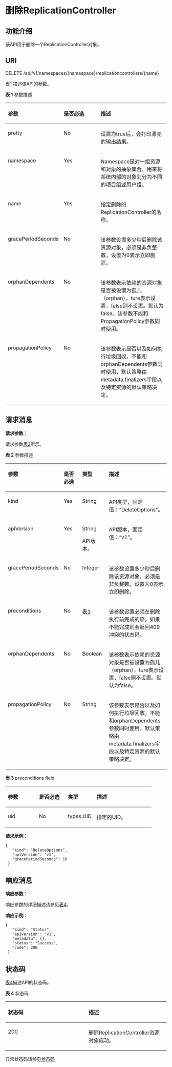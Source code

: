 # 删除ReplicationController<a name="cce_02_0017"></a>

## 功能介绍<a name="s5747c90803404cebac5522bd31bb3f8d"></a>

该API用于删除一个ReplicationController对象。

## URI<a name="s321f1aad41ae47c1a8068b0b4d75544b"></a>

DELETE /api/v1/namespaces/\{namespace\}/replicationcontrollers/\{name\}

[表1](#zh-cn_topic_0079615022_table33241097)  描述该API的参数。

**表 1**  参数描述

<a name="zh-cn_topic_0079615022_table33241097"></a>
<table><thead align="left"><tr id="zh-cn_topic_0079615022_row30792978"><th class="cellrowborder" valign="top" width="33%" id="mcps1.2.4.1.1"><p id="zh-cn_topic_0079615022_p11203266"><a name="zh-cn_topic_0079615022_p11203266"></a><a name="zh-cn_topic_0079615022_p11203266"></a>参数</p>
</th>
<th class="cellrowborder" valign="top" width="24%" id="mcps1.2.4.1.2"><p id="p9012723202627"><a name="p9012723202627"></a><a name="p9012723202627"></a>是否必选</p>
</th>
<th class="cellrowborder" valign="top" width="43%" id="mcps1.2.4.1.3"><p id="p58941999202627"><a name="p58941999202627"></a><a name="p58941999202627"></a>描述</p>
</th>
</tr>
</thead>
<tbody><tr id="zh-cn_topic_0079615022_row43905974"><td class="cellrowborder" valign="top" width="33%" headers="mcps1.2.4.1.1 "><p id="zh-cn_topic_0079615022_p66723033"><a name="zh-cn_topic_0079615022_p66723033"></a><a name="zh-cn_topic_0079615022_p66723033"></a>pretty</p>
</td>
<td class="cellrowborder" valign="top" width="24%" headers="mcps1.2.4.1.2 "><p id="zh-cn_topic_0079615022_p35856572"><a name="zh-cn_topic_0079615022_p35856572"></a><a name="zh-cn_topic_0079615022_p35856572"></a>No</p>
</td>
<td class="cellrowborder" valign="top" width="43%" headers="mcps1.2.4.1.3 "><p id="p28675043"><a name="p28675043"></a><a name="p28675043"></a>设置为true后，会打印漂亮的输出结果。</p>
</td>
</tr>
<tr id="zh-cn_topic_0079615022_row61545578"><td class="cellrowborder" valign="top" width="33%" headers="mcps1.2.4.1.1 "><p id="zh-cn_topic_0079615022_p19135896"><a name="zh-cn_topic_0079615022_p19135896"></a><a name="zh-cn_topic_0079615022_p19135896"></a>namespace</p>
</td>
<td class="cellrowborder" valign="top" width="24%" headers="mcps1.2.4.1.2 "><p id="zh-cn_topic_0079615022_p6503710"><a name="zh-cn_topic_0079615022_p6503710"></a><a name="zh-cn_topic_0079615022_p6503710"></a>Yes</p>
</td>
<td class="cellrowborder" valign="top" width="43%" headers="mcps1.2.4.1.3 "><p id="p166752264459"><a name="p166752264459"></a><a name="p166752264459"></a>Namespace是对一组资源和对象的抽象集合，用来将系统内部的对象划分为不同的项目组或用户组。</p>
</td>
</tr>
<tr id="zh-cn_topic_0079615022_row43584464"><td class="cellrowborder" valign="top" width="33%" headers="mcps1.2.4.1.1 "><p id="zh-cn_topic_0079615022_p40680699"><a name="zh-cn_topic_0079615022_p40680699"></a><a name="zh-cn_topic_0079615022_p40680699"></a>name</p>
</td>
<td class="cellrowborder" valign="top" width="24%" headers="mcps1.2.4.1.2 "><p id="zh-cn_topic_0079615022_p6802298"><a name="zh-cn_topic_0079615022_p6802298"></a><a name="zh-cn_topic_0079615022_p6802298"></a>Yes</p>
</td>
<td class="cellrowborder" valign="top" width="43%" headers="mcps1.2.4.1.3 "><p id="zh-cn_topic_0079615047_p35684724"><a name="zh-cn_topic_0079615047_p35684724"></a><a name="zh-cn_topic_0079615047_p35684724"></a>指定删除的ReplicationController的名称。</p>
</td>
</tr>
<tr id="r8b29b3b239eb400f83ccef6a61165277"><td class="cellrowborder" valign="top" width="33%" headers="mcps1.2.4.1.1 "><p id="zh-cn_topic_0079615022_p79721228245"><a name="zh-cn_topic_0079615022_p79721228245"></a><a name="zh-cn_topic_0079615022_p79721228245"></a>gracePeriodSeconds</p>
</td>
<td class="cellrowborder" valign="top" width="24%" headers="mcps1.2.4.1.2 "><p id="a8dfb1d35e80f4a6187c5114b0aba8f3a"><a name="a8dfb1d35e80f4a6187c5114b0aba8f3a"></a><a name="a8dfb1d35e80f4a6187c5114b0aba8f3a"></a>No</p>
</td>
<td class="cellrowborder" valign="top" width="43%" headers="mcps1.2.4.1.3 "><p id="zh-cn_topic_0079615047_p4466454"><a name="zh-cn_topic_0079615047_p4466454"></a><a name="zh-cn_topic_0079615047_p4466454"></a>该参数设置多少秒后删除该资源对象，必须是非负整数，设置为0表示立即删除。</p>
</td>
</tr>
<tr id="r794e8ce80a4e417b8e40536c6c1e4acd"><td class="cellrowborder" valign="top" width="33%" headers="mcps1.2.4.1.1 "><p id="zh-cn_topic_0079615022_p431816409248"><a name="zh-cn_topic_0079615022_p431816409248"></a><a name="zh-cn_topic_0079615022_p431816409248"></a>orphanDependents</p>
</td>
<td class="cellrowborder" valign="top" width="24%" headers="mcps1.2.4.1.2 "><p id="aa3bfc37083f145c6805eece45694b24e"><a name="aa3bfc37083f145c6805eece45694b24e"></a><a name="aa3bfc37083f145c6805eece45694b24e"></a>No</p>
</td>
<td class="cellrowborder" valign="top" width="43%" headers="mcps1.2.4.1.3 "><p id="a50711542a8084997a27a5bc58aba7434"><a name="a50711542a8084997a27a5bc58aba7434"></a><a name="a50711542a8084997a27a5bc58aba7434"></a><span id="ph12505131493910"><a name="ph12505131493910"></a><a name="ph12505131493910"></a>该参数表示依赖的</span><span id="ph13896125518393"><a name="ph13896125518393"></a><a name="ph13896125518393"></a>资源对象是否被设置为孤儿（orphan），ture表示设置，false则不设置。默认为false。</span><span id="ph111371352191111"><a name="ph111371352191111"></a><a name="ph111371352191111"></a>该参数不能和</span><span id="ph5198165912114"><a name="ph5198165912114"></a><a name="ph5198165912114"></a>PropagationPolicy参数同时使用。</span> </p>
</td>
</tr>
<tr id="rf3b9e4c9947e4bada04136b8e630fe42"><td class="cellrowborder" valign="top" width="33%" headers="mcps1.2.4.1.1 "><p id="a1b08c853484943eb964954083aa19e02"><a name="a1b08c853484943eb964954083aa19e02"></a><a name="a1b08c853484943eb964954083aa19e02"></a>propagationPolicy</p>
</td>
<td class="cellrowborder" valign="top" width="24%" headers="mcps1.2.4.1.2 "><p id="a5cae07739953470386addabe6deee858"><a name="a5cae07739953470386addabe6deee858"></a><a name="a5cae07739953470386addabe6deee858"></a>No</p>
</td>
<td class="cellrowborder" valign="top" width="43%" headers="mcps1.2.4.1.3 "><p id="ae2c50bbee2be48138a3a09de3925f667"><a name="ae2c50bbee2be48138a3a09de3925f667"></a><a name="ae2c50bbee2be48138a3a09de3925f667"></a><span id="ph148339991514"><a name="ph148339991514"></a><a name="ph148339991514"></a>该参数表示是否以及如何执行垃圾回收，不能和</span><span id="ph542053961514"><a name="ph542053961514"></a><a name="ph542053961514"></a>orphanDependents</span><span id="ph58031842201510"><a name="ph58031842201510"></a><a name="ph58031842201510"></a>参数同时使用，默认策略由metadata.finalizers字段以及特定资源的默认策略决定。</span></p>
</td>
</tr>
</tbody>
</table>

## 请求消息<a name="sfeeed7fc760b4675971307ccef72d6e8"></a>

**请求参数：**

请求参数[表2](#zh-cn_topic_0079615022_table30734425)所示。

**表 2**  参数描述

<a name="zh-cn_topic_0079615022_table30734425"></a>
<table><thead align="left"><tr id="zh-cn_topic_0079615022_row32559554"><th class="cellrowborder" valign="top" width="21.23787621237876%" id="mcps1.2.5.1.1"><p id="zh-cn_topic_0079615022_p20078207"><a name="zh-cn_topic_0079615022_p20078207"></a><a name="zh-cn_topic_0079615022_p20078207"></a>参数</p>
</th>
<th class="cellrowborder" valign="top" width="19.73802619738026%" id="mcps1.2.5.1.2"><p id="p31061528202627"><a name="p31061528202627"></a><a name="p31061528202627"></a>是否必选</p>
</th>
<th class="cellrowborder" valign="top" width="19.73802619738026%" id="mcps1.2.5.1.3"><p id="p32955836202627"><a name="p32955836202627"></a><a name="p32955836202627"></a>类型</p>
</th>
<th class="cellrowborder" valign="top" width="39.28607139286072%" id="mcps1.2.5.1.4"><p id="p52177089202627"><a name="p52177089202627"></a><a name="p52177089202627"></a>描述</p>
</th>
</tr>
</thead>
<tbody><tr id="zh-cn_topic_0079615022_row21391575"><td class="cellrowborder" valign="top" width="21.23787621237876%" headers="mcps1.2.5.1.1 "><p id="zh-cn_topic_0079615022_p54996047"><a name="zh-cn_topic_0079615022_p54996047"></a><a name="zh-cn_topic_0079615022_p54996047"></a>kind</p>
</td>
<td class="cellrowborder" valign="top" width="19.73802619738026%" headers="mcps1.2.5.1.2 "><p id="zh-cn_topic_0079615022_p25494807"><a name="zh-cn_topic_0079615022_p25494807"></a><a name="zh-cn_topic_0079615022_p25494807"></a>Yes</p>
</td>
<td class="cellrowborder" valign="top" width="19.73802619738026%" headers="mcps1.2.5.1.3 "><p id="zh-cn_topic_0079615022_p51813463"><a name="zh-cn_topic_0079615022_p51813463"></a><a name="zh-cn_topic_0079615022_p51813463"></a>String</p>
</td>
<td class="cellrowborder" valign="top" width="39.28607139286072%" headers="mcps1.2.5.1.4 "><p id="zh-cn_topic_0079615022_p56833404"><a name="zh-cn_topic_0079615022_p56833404"></a><a name="zh-cn_topic_0079615022_p56833404"></a><span id="ph278219711497"><a name="ph278219711497"></a><a name="ph278219711497"></a>API类型，固定值：“DeleteOptions”。</span></p>
</td>
</tr>
<tr id="zh-cn_topic_0079615022_row40103025"><td class="cellrowborder" valign="top" width="21.23787621237876%" headers="mcps1.2.5.1.1 "><p id="zh-cn_topic_0079615022_p27119578"><a name="zh-cn_topic_0079615022_p27119578"></a><a name="zh-cn_topic_0079615022_p27119578"></a>apiVersion</p>
</td>
<td class="cellrowborder" valign="top" width="19.73802619738026%" headers="mcps1.2.5.1.2 "><p id="zh-cn_topic_0079615022_p49202208"><a name="zh-cn_topic_0079615022_p49202208"></a><a name="zh-cn_topic_0079615022_p49202208"></a>Yes</p>
</td>
<td class="cellrowborder" valign="top" width="19.73802619738026%" headers="mcps1.2.5.1.3 "><p id="zh-cn_topic_0079615022_p25955882"><a name="zh-cn_topic_0079615022_p25955882"></a><a name="zh-cn_topic_0079615022_p25955882"></a>String</p>
<p id="zh-cn_topic_0079615047_p38446647"><a name="zh-cn_topic_0079615047_p38446647"></a><a name="zh-cn_topic_0079615047_p38446647"></a>API版本。</p>
</td>
<td class="cellrowborder" valign="top" width="39.28607139286072%" headers="mcps1.2.5.1.4 "><p id="p1356111111263"><a name="p1356111111263"></a><a name="p1356111111263"></a>API版本，固定值：“v1”。</p>
</td>
</tr>
<tr id="zh-cn_topic_0079615022_row36656908"><td class="cellrowborder" valign="top" width="21.23787621237876%" headers="mcps1.2.5.1.1 "><p id="zh-cn_topic_0079615022_p16419601"><a name="zh-cn_topic_0079615022_p16419601"></a><a name="zh-cn_topic_0079615022_p16419601"></a>gracePeriodSeconds</p>
</td>
<td class="cellrowborder" valign="top" width="19.73802619738026%" headers="mcps1.2.5.1.2 "><p id="zh-cn_topic_0079615022_p54919327"><a name="zh-cn_topic_0079615022_p54919327"></a><a name="zh-cn_topic_0079615022_p54919327"></a>No</p>
</td>
<td class="cellrowborder" valign="top" width="19.73802619738026%" headers="mcps1.2.5.1.3 "><p id="zh-cn_topic_0079615022_p19280477"><a name="zh-cn_topic_0079615022_p19280477"></a><a name="zh-cn_topic_0079615022_p19280477"></a>Integer</p>
</td>
<td class="cellrowborder" valign="top" width="39.28607139286072%" headers="mcps1.2.5.1.4 "><p id="zh-cn_topic_0079615022_p18214771"><a name="zh-cn_topic_0079615022_p18214771"></a><a name="zh-cn_topic_0079615022_p18214771"></a><span id="ph17552131828"><a name="ph17552131828"></a><a name="ph17552131828"></a>该参数设置多少秒后删除该资源对象，必须是非负整数，设置为0表示立即删除</span><span id="ph558414556314"><a name="ph558414556314"></a><a name="ph558414556314"></a>。</span></p>
</td>
</tr>
<tr id="r6b97a7c8cc7d4409bd1531959bf711b7"><td class="cellrowborder" valign="top" width="21.23787621237876%" headers="mcps1.2.5.1.1 "><p id="acc6d9b41f92341aaba4c9a4800898eaa"><a name="acc6d9b41f92341aaba4c9a4800898eaa"></a><a name="acc6d9b41f92341aaba4c9a4800898eaa"></a>preconditions</p>
</td>
<td class="cellrowborder" valign="top" width="19.73802619738026%" headers="mcps1.2.5.1.2 "><p id="a313ae3fe00b64d3bbc74295e2d7a5ffb"><a name="a313ae3fe00b64d3bbc74295e2d7a5ffb"></a><a name="a313ae3fe00b64d3bbc74295e2d7a5ffb"></a>No</p>
</td>
<td class="cellrowborder" valign="top" width="19.73802619738026%" headers="mcps1.2.5.1.3 "><p id="a96cbbc3d348e40c9900233b931ab0f1c"><a name="a96cbbc3d348e40c9900233b931ab0f1c"></a><a name="a96cbbc3d348e40c9900233b931ab0f1c"></a><a href="#t3a8090faae4c480e8d828b60733ee26b">表3</a></p>
</td>
<td class="cellrowborder" valign="top" width="39.28607139286072%" headers="mcps1.2.5.1.4 "><p id="add861d80e28b4c3abeb4aaba2bc1656e"><a name="add861d80e28b4c3abeb4aaba2bc1656e"></a><a name="add861d80e28b4c3abeb4aaba2bc1656e"></a>该参数设置必须在删除执行前完成的项，如果不能完成则会返回409冲突的状态码。</p>
</td>
</tr>
<tr id="r188da27370d84052bd717ac5365469b0"><td class="cellrowborder" valign="top" width="21.23787621237876%" headers="mcps1.2.5.1.1 "><p id="a8bcb3526e1454925897b739853b69b34"><a name="a8bcb3526e1454925897b739853b69b34"></a><a name="a8bcb3526e1454925897b739853b69b34"></a>orphanDependents</p>
</td>
<td class="cellrowborder" valign="top" width="19.73802619738026%" headers="mcps1.2.5.1.2 "><p id="a61b04cc068bf484ebf341ffdbce552a3"><a name="a61b04cc068bf484ebf341ffdbce552a3"></a><a name="a61b04cc068bf484ebf341ffdbce552a3"></a>No</p>
</td>
<td class="cellrowborder" valign="top" width="19.73802619738026%" headers="mcps1.2.5.1.3 "><p id="a08e4a2c5b9124fee8bfa832905ef0601"><a name="a08e4a2c5b9124fee8bfa832905ef0601"></a><a name="a08e4a2c5b9124fee8bfa832905ef0601"></a>Boolean</p>
</td>
<td class="cellrowborder" valign="top" width="39.28607139286072%" headers="mcps1.2.5.1.4 "><p id="p49311769294"><a name="p49311769294"></a><a name="p49311769294"></a>该参数表示依赖的资源对象是否被设置为孤儿（orphan），ture表示设置，false则不设置。默认为false。</p>
</td>
</tr>
<tr id="r6293b24122974f26b4ce44e16ca58bef"><td class="cellrowborder" valign="top" width="21.23787621237876%" headers="mcps1.2.5.1.1 "><p id="zh-cn_topic_0079615022_p73089511270"><a name="zh-cn_topic_0079615022_p73089511270"></a><a name="zh-cn_topic_0079615022_p73089511270"></a>propagationPolicy</p>
</td>
<td class="cellrowborder" valign="top" width="19.73802619738026%" headers="mcps1.2.5.1.2 "><p id="zh-cn_topic_0079615022_p43083542713"><a name="zh-cn_topic_0079615022_p43083542713"></a><a name="zh-cn_topic_0079615022_p43083542713"></a>No</p>
</td>
<td class="cellrowborder" valign="top" width="19.73802619738026%" headers="mcps1.2.5.1.3 "><p id="a9fca4a7920c648a5aee5a0c6d5968933"><a name="a9fca4a7920c648a5aee5a0c6d5968933"></a><a name="a9fca4a7920c648a5aee5a0c6d5968933"></a>String</p>
</td>
<td class="cellrowborder" valign="top" width="39.28607139286072%" headers="mcps1.2.5.1.4 "><p id="p171201193297"><a name="p171201193297"></a><a name="p171201193297"></a>该参数表示是否以及如何执行垃圾回收，不能和orphanDependents参数同时使用，默认策略由metadata.finalizers字段以及特定资源的默认策略决定。</p>
</td>
</tr>
</tbody>
</table>

**表 3**  preconditions field

<a name="t3a8090faae4c480e8d828b60733ee26b"></a>
<table><thead align="left"><tr id="r050d9d4e0ad24fefa38bad1731766a0b"><th class="cellrowborder" valign="top" width="21.23787621237876%" id="mcps1.2.5.1.1"><p id="a48de4193a53843b99c89be953cc16685"><a name="a48de4193a53843b99c89be953cc16685"></a><a name="a48de4193a53843b99c89be953cc16685"></a>参数</p>
</th>
<th class="cellrowborder" valign="top" width="19.73802619738026%" id="mcps1.2.5.1.2"><p id="p1475941202627"><a name="p1475941202627"></a><a name="p1475941202627"></a>是否必选</p>
</th>
<th class="cellrowborder" valign="top" width="19.73802619738026%" id="mcps1.2.5.1.3"><p id="p52442372202627"><a name="p52442372202627"></a><a name="p52442372202627"></a>类型</p>
</th>
<th class="cellrowborder" valign="top" width="39.28607139286072%" id="mcps1.2.5.1.4"><p id="p19973728202627"><a name="p19973728202627"></a><a name="p19973728202627"></a>描述</p>
</th>
</tr>
</thead>
<tbody><tr id="rf0024bc1460b4b04ad4faca77becf865"><td class="cellrowborder" valign="top" width="21.23787621237876%" headers="mcps1.2.5.1.1 "><p id="ab992cf650bd64da5978b780151b7fdef"><a name="ab992cf650bd64da5978b780151b7fdef"></a><a name="ab992cf650bd64da5978b780151b7fdef"></a>uid</p>
</td>
<td class="cellrowborder" valign="top" width="19.73802619738026%" headers="mcps1.2.5.1.2 "><p id="a5cf9652fc97b44098b8cf80794e90979"><a name="a5cf9652fc97b44098b8cf80794e90979"></a><a name="a5cf9652fc97b44098b8cf80794e90979"></a>No</p>
</td>
<td class="cellrowborder" valign="top" width="19.73802619738026%" headers="mcps1.2.5.1.3 "><p id="ad6ec4d630fb841209ee868a1081b67f9"><a name="ad6ec4d630fb841209ee868a1081b67f9"></a><a name="ad6ec4d630fb841209ee868a1081b67f9"></a>types.UID</p>
</td>
<td class="cellrowborder" valign="top" width="39.28607139286072%" headers="mcps1.2.5.1.4 "><p id="a065c010ac9d74729897e30c457cae2bd"><a name="a065c010ac9d74729897e30c457cae2bd"></a><a name="a065c010ac9d74729897e30c457cae2bd"></a>指定的UID。</p>
</td>
</tr>
</tbody>
</table>

**请求示例：**

```
{ 
   "kind": "DeleteOptions", 
   "apiVersion": "v1", 
   "gracePeriodSeconds": 10 
 }
```

## 响应消息<a name="s4da39fa13fba4e569244d7d50b1e5008"></a>

**响应参数：**

响应参数的详细描述请参见[表4](删除Secret.md#zh-cn_topic_0079615047_table30941925)。

**响应示例：**

```
{ 
   "kind": "Status", 
   "apiVersion": "v1", 
   "metadata": {}, 
   "status": "Success", 
   "code": 200 
 }
```

## 状态码<a name="s346bdf8f56a948aa9de120782aa68e6f"></a>

[表4](#zh-cn_topic_0079615022_table8174376)描述API的状态码。

**表 4**  状态码

<a name="zh-cn_topic_0079615022_table8174376"></a>
<table><thead align="left"><tr id="zh-cn_topic_0079615022_row33408077"><th class="cellrowborder" valign="top" width="50%" id="mcps1.2.3.1.1"><p id="p49527675202627"><a name="p49527675202627"></a><a name="p49527675202627"></a>状态码</p>
</th>
<th class="cellrowborder" valign="top" width="50%" id="mcps1.2.3.1.2"><p id="p52318773202627"><a name="p52318773202627"></a><a name="p52318773202627"></a>描述</p>
</th>
</tr>
</thead>
<tbody><tr id="zh-cn_topic_0079615022_row34146301"><td class="cellrowborder" valign="top" width="50%" headers="mcps1.2.3.1.1 "><p id="zh-cn_topic_0079615022_p14387025"><a name="zh-cn_topic_0079615022_p14387025"></a><a name="zh-cn_topic_0079615022_p14387025"></a>200</p>
</td>
<td class="cellrowborder" valign="top" width="50%" headers="mcps1.2.3.1.2 "><p id="zh-cn_topic_0079615022_p24498377"><a name="zh-cn_topic_0079615022_p24498377"></a><a name="zh-cn_topic_0079615022_p24498377"></a><span id="ph173382020173015"><a name="ph173382020173015"></a><a name="ph173382020173015"></a>删除ReplicationController资源对象成功。</span></p>
</td>
</tr>
</tbody>
</table>

异常状态码请参见[状态码](状态码.md)。

